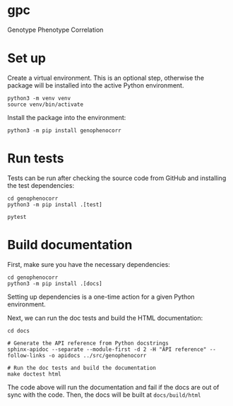 # gpc
Genotype Phenotype Correlation 


# Set up

Create a virtual environment. This is an optional step, otherwise the package will be installed into the active 
Python environment.

```shell
python3 -m venv venv
source venv/bin/activate
```

Install the package into the environment:

```shell
python3 -m pip install genophenocorr
```

# Run tests

Tests can be run after checking the source code from GitHub and installing the test dependencies:

```shell
cd genophenocorr
python3 -m pip install .[test]

pytest
```

# Build documentation

First, make sure you have the necessary dependencies:

```shell
cd genophenocorr
python3 -m pip install .[docs]
```
Setting up dependencies is a one-time action for a given Python environment.

Next, we can run the doc tests and build the HTML documentation:

```shell
cd docs

# Generate the API reference from Python docstrings
sphinx-apidoc --separate --module-first -d 2 -H "API reference" --follow-links -o apidocs ../src/genophenocorr

# Run the doc tests and build the documentation
make doctest html
```

The code above will run the documentation and fail if the docs are out of sync with the code.
Then, the docs will be built at `docs/build/html`
